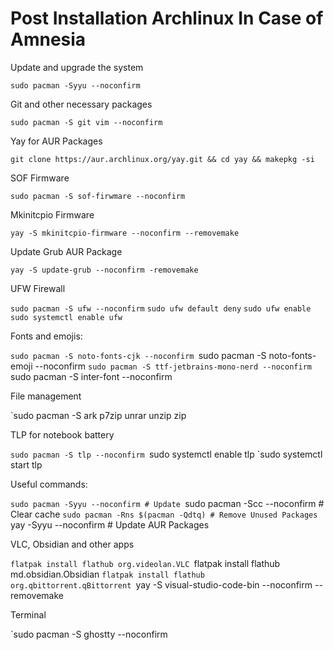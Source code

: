# Post Installation Archlinux In Case of Amnesia

Update and upgrade the system

`sudo pacman -Syyu --noconfirm`

Git and other necessary packages

`sudo pacman -S git vim --noconfirm`

Yay for AUR Packages

`git clone https://aur.archlinux.org/yay.git && cd yay && makepkg -si`

SOF Firmware

`sudo pacman -S sof-firwmare --noconfirm`

Mkinitcpio Firmware 

`yay -S mkinitcpio-firmware --noconfirm --removemake` 

Update Grub AUR Package

`yay -S update-grub --noconfirm -removemake`

UFW Firewall

`sudo pacman -S ufw --noconfirm`
`sudo ufw default deny`
`sudo ufw enable`
`sudo systemctl enable ufw`

Fonts and emojis:

`sudo pacman -S noto-fonts-cjk --noconfirm
`sudo pacman -S noto-fonts-emoji --noconfirm
`sudo pacman -S ttf-jetbrains-mono-nerd --noconfirm
`sudo pacman -S inter-font --noconfirm 

File management

`sudo pacman -S ark p7zip unrar unzip zip

TLP for notebook battery

`sudo pacman -S tlp --noconfirm
`sudo systemctl enable tlp 
`sudo systemctl start tlp

Useful commands:

`sudo pacman -Syyu --noconfirm # Update
`sudo pacman -Scc --noconfirm # Clear cache
`sudo pacman -Rns $(pacman -Qdtq) # Remove Unused Packages
`yay -Syyu --noconfirm # Update AUR Packages

VLC, Obsidian and other apps

`flatpak install flathub org.videolan.VLC
`flatpak install flathub md.obsidian.Obsidian
`flatpak install flathub org.qbittorrent.qBittorrent
`yay -S visual-studio-code-bin --noconfirm --removemake

Terminal

`sudo pacman -S ghostty --noconfirm 



